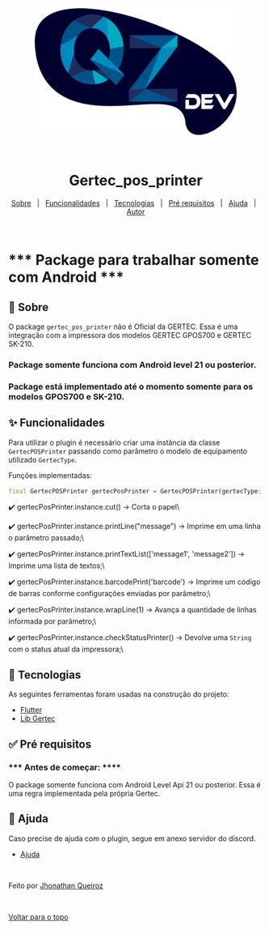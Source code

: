 <div align="center" id="top"> 
  <img src="https://github.com/jhonathanqz/gertec_pos_printer/blob/main/assets/logo.png" title="Gertec_pos_printer" alt="Gertec_printer" height=250 width=400/>

  &#xa0;

</div>

<h1 align="center">Gertec_pos_printer</h1>

<p align="center">
  <a href="#dart-sobre">Sobre</a> &#xa0; | &#xa0; 
  <a href="#sparkles-funcionalidades">Funcionalidades</a> &#xa0; | &#xa0;
  <a href="#rocket-tecnologias">Tecnologias</a> &#xa0; | &#xa0;
  <a href="#white_check_mark-pré-requisitos">Pré requisitos</a> &#xa0; | &#xa0;
  <a href="#checkered_flag-ajuda">Ajuda</a> &#xa0; | &#xa0;
  <a href="https://github.com/jhonathanqz" target="_blank">Autor</a>
</p>

<br>

# *** Package para trabalhar somente com Android ***

## :dart: Sobre ##

O package `gertec_pos_printer` não é Oficial da GERTEC. Essa é uma integração com a impressora dos modelos GERTEC GPOS700 e GERTEC SK-210.

### Package somente funciona com Android level 21 ou posterior.

### Package está implementado até o momento somente para os modelos GPOS700 e SK-210.

## :sparkles: Funcionalidades ##

Para utilizar o plugin é necessário criar uma instância da classe `GertecPOSPrinter` passando como parâmetro o modelo de equipamento utilizado `GertecType`.

Funções implementadas:

```dart
final GertecPOSPrinter gertecPosPrinter = GertecPOSPrinter(gertecType: GertecType.gpos700);
```

:heavy_check_mark: gertecPosPrinter.instance.cut() -> Corta o papel\

:heavy_check_mark: gertecPosPrinter.instance.printLine("message") -> Imprime em uma linha o parâmetro passado;\

:heavy_check_mark: gertecPosPrinter.instance.printTextList(['message1', 'message2']) -> Imprime uma lista de textos;\

:heavy_check_mark: gertecPosPrinter.instance.barcodePrint('barcode') -> Imprime um código de barras conforme configurações enviadas por parâmetro;\

:heavy_check_mark: gertecPosPrinter.instance.wrapLine(1) -> Avança a quantidade de linhas informada por parâmetro;\

:heavy_check_mark: gertecPosPrinter.instance.checkStatusPrinter() -> Devolve uma `String` com o status atual da impressora;\

## :rocket: Tecnologias ##

As seguintes ferramentas foram usadas na construção do projeto:

- [Flutter](https://flutter.dev/)
- [Lib Gertec](https://developer.gertec.com.br/)


## :white_check_mark: Pré requisitos ##

### *** Antes de começar: ****

O package somente funciona com Android Level Api 21 ou posterior. Essa é uma regra implementada pela própria Gertec.


## :checkered_flag: Ajuda ##

Caso precise de ajuda com o plugin, segue em anexo servidor do discord.

- [Ajuda](https://discord.gg/dH22WbgK)

</br>

Feito por <a href="https://github.com/jhonathanqz" target="_blank">Jhonathan Queiroz</a>

&#xa0;

<a href="#top">Voltar para o topo</a>
